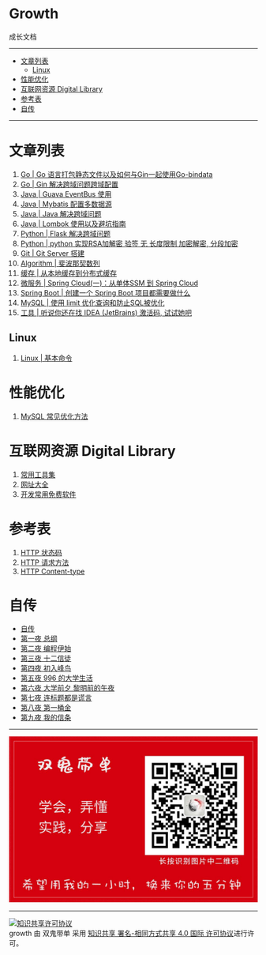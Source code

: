 <h1> Growth </h1>

成长文档

---

- [文章列表](#文章列表)
  - [Linux](#linux)
- [性能优化](#性能优化)
- [互联网资源 Digital Library](#互联网资源-digital-library)
- [参考表](#参考表)
- [自传](#自传)

---

# 文章列表

1. [Go | Go 语言打包静态文件以及如何与Gin一起使用Go-bindata](./articles/go/Go%20语言打包静态文件以及如何与Gin一起使用Go-bindata.md)
1. [Go | Gin 解决跨域问题跨域配置](./articles/go/Gin%20解决跨域问题跨域配置.md)
1. [Java | Guava EventBus 使用](./articles/java/Guava%20EventBus%20使用.md)
1. [Java | Mybatis 配置多数据源](./articles/java/Mybatis%20配置多数据源.md)
1. [Java | Java 解决跨域问题](./articles/java/Java%20解决跨域问题.md)
2. [Java | Lombok 使用以及避坑指南](./articles/java/Lombok%20使用.md)
3. [Python | Flask 解决跨域问题](./articles/python/Flask%20解决跨域问题.md)
4. [Python | python 实现RSA加解密 验签 无 长度限制 加密解密, 分段加密](articles/python/python%20实现RSA加解密%20验签%20无%20长度限制%20加密解密,%20分段加密.md)
5. [Git | Git Server 搭建](./articles/git/Git%20|%20Git%20Server%20搭建.md)
6. [Algorithm | 斐波那契数列](articles/algorithm/斐波那契数列.md)
7. [缓存 | 从本地缓存到分布式缓存](./artic/../articles/java/从本地缓存到分布式缓存.md)
8. [微服务 | Spring Cloud(一)：从单体SSM 到 Spring Cloud](./articles/微服务/Spring%20Cloud(一)：从单体SSM%20到%20Spring%20Cloud.md)
9. [Spring Boot | 创建一个 Spring Boot 项目都需要做什么](articles/java/创建一个%20Spring%20Boot%20项目都需要做什么.md)
10. [MySQL | 使用 limit 优化查询和防止SQL被优化](archive/MySQL/使用%20limit%20优化查询和防止SQL被优化.md)
11. [工具 | 听说你还在找 IDEA (JetBrains) 激活码, 试试她吧](./articles/tools/IDEA_EAP.md)


## Linux

1. [Linux | 基本命令](articles/linux/基本命令.md)

# 性能优化

1. [MySQL 常见优化方法](articles/MySQL/MySQL%20常见优化方案.md)

# 互联网资源 Digital Library

1. [常用工具集](./articles/DigitalLibrary/常用工具集.md)
2. [网址大全](./articles/DigitalLibrary/常用网站.md)
3. [开发常用免费软件](./articles/DigitalLibrary/开发常用免费软件.md)

# 参考表

1. [HTTP 状态码](articles/参考表/HTTP状态码大全.md)
1. [HTTP 请求方法](articles/参考表/HTTP请求方法.md)
2. [HTTP Content-type](./articles/参考表/HTTP%20Content-type.md)

# 自传

- [自传](./autobiography/README.md)
- [第一夜 总纲](./autobiography/第一夜%20总纲.md)
- [第二夜 编程伊始](./autobiography/第二夜%20编程伊始.md)
- [第三夜 十二信徒](./autobiography/第三夜%20十二信徒.md)
- [第四夜 初入峰鸟](./autobiography/第四夜%20初入峰鸟.md)
- [第五夜 996 的大学生活](./autobiography/第五夜%20996的邯郸学院.md)
- [第六夜 大学前夕 黎明前的午夜](./autobiography/第六夜%20大学前夕.md)
- [第七夜 连标题都是谎言](./autobiography/第七夜%20连标题都是谎言.md)
- [第八夜 第一桶金](./autobiography/第八夜%20第一桶金.md)
- [第九夜 我的信条](./autobiography/第九夜%20我的信条.md)

---

![白色兔子公众号图片](./articles/red.jpg)

---

<a rel="license" href="http://creativecommons.org/licenses/by-sa/4.0/"><img alt="知识共享许可协议" style="border-width:0" src="https://i.creativecommons.org/l/by-sa/4.0/88x31.png" /></a><br /><span xmlns:dct="http://purl.org/dc/terms/" property="dct:title">growth</span> 由 <span xmlns:cc="http://creativecommons.org/ns#" property="cc:attributionName">双鬼带单</span> 采用 <a rel="license" href="http://creativecommons.org/licenses/by-sa/4.0/">知识共享 署名-相同方式共享 4.0 国际 许可协议</a>进行许可。
